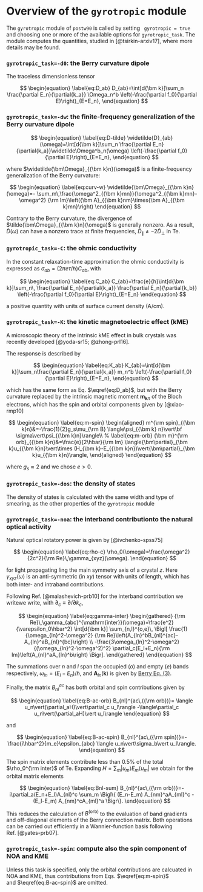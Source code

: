 # Overview of the `gyrotropic` module

The `gyrotropic` module of `postw90` is called by setting
` gyrotropic = true` and choosing one or more of the available options
for `gyrotropic_task`. The module computes the quantities, studied in
[@tsirkin-arxiv17], where more details may be found.

### `gyrotropic_task=-d0`: the Berry curvature dipole 

The traceless dimensionless tensor 

$$
\begin{equation}
\label{eq:D_ab}
D_{ab}=\int[d{\bm k}]\sum_n
\frac{\partial E_n}{\partial{k_a}}
\Omega_n^b
\left(-\frac{\partial f_0}{\partial E}\right)_{E=E_n},
\end{equation}
$$

### `gyrotropic_task=-dw`: the finite-frequency generalization of the Berry curvature dipole 

$$
\begin{equation}
\label{eq:D-tilde}
\widetilde{D}_{ab}(\omega)=\int[d{\bm k}]\sum_n
\frac{\partial E_n}{\partial{k_a}}\widetilde\Omega^b_n(\omega)
\left(-\frac{\partial f_0}{\partial E}\right)_{E=E_n},
\end{equation}
$$

where $\widetilde{\bm\Omega}_{{\bm k}n}(\omega)$ is a finite-frequency
generalization of the Berry curvature: 

$$
\begin{equation}
\label{eq:curv-w}
\widetilde{\bm\Omega}_{{\bm k}n}(\omega)=-
\sum_m\,\frac{\omega^2_{{\bm k}mn}}{\omega^2_{{\bm k}mn}-\omega^2}
{\rm Im}\left({\bm A}_{{\bm k}nm}\times{\bm A}_{{\bm k}mn}\right)
\end{equation}
$$

Contrary to the Berry curvature, the divergence of
$\tilde{\bm\Omega}_{{\bm k}n}(\omega)$ is generally nonzero. As a
result, $\widetilde{D}(\omega)$ can have a nonzero trace at finite
frequencies, $\tilde{D}_\|\neq-2\tilde{D}_\perp$ in Te.

### `gyrotropic_task=-C`: the ohmic conductivity 

In the constant relaxation-time approximation the ohmic conductivity is
expressed as $\sigma_{ab}=(2\pi e\tau/\hbar)C_{ab}$, with

$$
\begin{equation}
\label{eq:C_ab}
C_{ab}=\frac{e}{h}\int[d{\bm k}]\sum_n\,
\frac{\partial E_n}{\partial{k_a}} \frac{\partial E_n}{\partial{k_b}}
\left(-\frac{\partial f_0}{\partial E}\right)_{E=E_n}
\end{equation}
$$

a positive
quantity with units of surface current density (A/cm).

### `gyrotropic_task=-K`: the kinetic magnetoelectric effect (kME) 

A microscopic theory of the intrinsic kME effect in bulk crystals was
recently developed [@yoda-sr15; @zhong-prl16].

The response is described by 

$$
\begin{equation}
\label{eq:K_ab}
K_{ab}=\int[d{\bm k}]\sum_n\frac{\partial E_n}{\partial{k_a}} m_n^b 
\left(-\frac{\partial f_0}{\partial E}\right)_{E=E_n},
\end{equation}
$$ 

which has the
same form as Eq. $\eqref{eq:D_ab}$, but with the Berry curvature replaced by the
intrinsic magnetic moment ${\bm m}_{{\bm k}n}$ of the Bloch electrons,
which has the spin and orbital components given by [@xiao-rmp10]

$$
\begin{equation}
\label{eq:m-spin}
\begin{aligned}
m^{\rm spin}_{{\bm k}n}&=-\frac{1}{2}g_s\mu_{\rm B} \langle\psi_{{\bm k}
      n}\vert\bf \sigma\vert\psi_{{\bm k}n}\rangle\\
% \label{eq:m-orb}
{\bm m}^{\rm orb}_{{\bm k}n}&=\frac{e}{2\hbar}{\rm Im}
\langle{\bm\partial}_{\bm k}u_{{\bm k}n}\vert\times
(H_{\bm k}-E_{{\bm k}n})\vert{\bm\partial}_{\bm k}u_{{\bm k}n}\rangle,
\end{aligned}
\end{equation}
$$ 

where $g_s\approx 2$ and we chose $e>0$.

### `gyrotropic_task=-dos`: the density of states 

The density of states is calculated with the same width and type of
smearing, as the other properties of the `gyrotropic` module

### `gyrotropic_task=-noa`: the interband contributionto the natural optical activity 

Natural optical rotatory power is given by [@ivchenko-spss75]

$$
\begin{equation}
\label{eq:rho-c}
\rho_0(\omega)=\frac{\omega^2}{2c^2}{\rm Re}\,\gamma_{xyz}(\omega).
\end{equation}
$$

for light propagating ling the main symmetry axis of a crystal $z$. Here
$\gamma_{xyz}(\omega)$ is an anti-symmetric (in $xy$) tensor with units
of length, which has both inter- and intraband contributions.

Following Ref. [@malashevich-prb10] for the interband contribution we
writewe write, with $\partial_c\equiv\partial/\partial k_c$,

$$
\begin{equation}
\label{eq:gamma-inter}
\begin{gathered}
{\rm Re}\,\gamma_{abc}^{\mathrm{inter}}(\omega)=\frac{e^2}{\varepsilon_0\hbar^2}
\int[d{\bm k}]
\sum_{n,l}^{o,e}\,
\Bigl[ \frac{1}{\omega_{ln}^2-\omega^2} 
{\rm Re}\left(A_{ln}^bB_{nl}^{ac}-A_{ln}^aB_{nl}^{bc}\right) \\
-\frac{3\omega_{ln}^2-\omega^2}{(\omega_{ln}^2-\omega^2)^2} 
\partial_c(E_l+E_n){\rm Im}\left(A_{nl}^aA_{ln}^b\right)   
\Bigr].
\end{gathered}
\end{equation}
$$ 

The summations over $n$ and $l$ span the occupied ($o$)
and empty ($e$) bands respectively, $\omega_{ln}=(E_l-E_n)/\hbar$, and
${\bm A}_{ln}({\bm k})$ is given by
[Berry Eq. (3)](../berry/#mjx-eqn:eq:berry-connection-matrix).
<!-- Note the eq number is not automatically setted -->
<!-- Eq. $\eqref{eq:berry-connection-matrix}$.  -->
Finally, the matrix
$B_{nl}^{ac}$ has both orbital and spin contributions given by

$$
\begin{equation}
\label{eq:B-ac-orb}
B_{nl}^{ac\,({\rm orb})}=
  \langle u_n\vert(\partial_aH)\vert\partial_c u_l\rangle
 -\langle\partial_c u_n\vert(\partial_aH)\vert u_l\rangle
\end{equation}
$$

and

$$
\begin{equation}
\label{eq:B-ac-spin}
B_{nl}^{ac\,({\rm spin})}=-\frac{i\hbar^2}{m_e}\epsilon_{abc}
\langle u_n\vert\sigma_b\vert u_l\rangle.
\end{equation}
$$ 

The spin matrix elements
contribute less than 0.5% of the total $\rho_0^{\rm inter}$ of Te.
Expanding $H=\sum_m \vert u_m\rangle E_m \langle u_m\vert$ we obtain for
the orbital matrix elements

$$
\begin{equation}
\label{eq:Bnl-sum}
B_{nl}^{ac\,({\rm orb})}=-i\partial_a(E_n+E_l)A_{nl}^c \sum_m \Bigl\{ (E_n-E_m) A_{nm}^aA_{ml}^c -(E_l-E_m) A_{nm}^cA_{ml}^a \Bigr\}.
\end{equation}
$$ 

This reduces the calculation of $B^{\text{(orb)}}$
to the evaluation of band gradients and off-diagonal elements of the
Berry connection matrix. Both operations can be carried out efficiently
in a Wannier-function basis following Ref. [@yates-prb07].

### `gyrotropic_task=-spin`: compute also the spin component of NOA and KME 

Unless this task is specified, only the orbital contributions are
calcuated in NOA and KME, thus contributions from
Eqs. $\eqref{eq:m-spin}$
and $\eqref{eq:B-ac-spin}$ are omitted.
